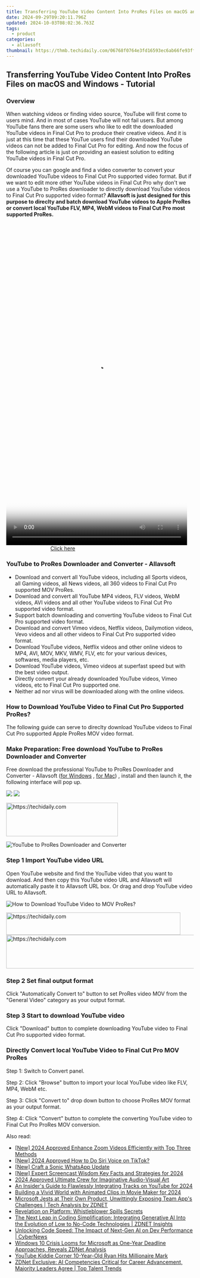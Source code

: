 ```yaml
---
title: Transferring YouTube Video Content Into ProRes Files on macOS and Windows - Tutorial
date: 2024-09-29T09:20:11.796Z
updated: 2024-10-03T08:02:36.763Z
tags:
  - product
categories:
  - allavsoft
thumbnail: https://thmb.techidaily.com/06768f0764e3fd16593ec6ab66fe93ff9404677c09f36129dabffcc95362a115.jpg
---
```


## Transferring YouTube Video Content Into ProRes Files on macOS and Windows - Tutorial

### Overview

When watching videos or finding video source, YouTube will first come to users mind. And in most of cases YouTube will not fail users. But among YouTube fans there are some users who like to edit the downloaded YouTube videos in Final Cut Pro to produce their creative videos. And it is just at this time that these YouTue users find their downloaded YouTube videos can not be added to Final Cut Pro for editing. And now the focus of the following article is just on providing an easiest solution to editing YouTube videos in Final Cut Pro.

Of course you can google and find a video converter to convert your downloaded YouTube videos to Final Cut Pro supported video format. But if we want to edit more other YouTube videos in Final Cut Pro why don't we use a YouTube to ProRes downloader to directly download YouTube videos to Final Cut Pro supported video format? **Allavsoft is just designed for this purpose to direclty and batch download YouTube videos to Apple ProRes or convert local YouTube FLV, MP4, WebM videos to Final Cut Pro most supported ProRes.**

<!-- affiliate ads begin -->
<span id="1899850">
					<video width="486" height="864" style="cursor:pointer"
           poster="//a.impactradius-go.com/display-clicktoplayimage/1899850.png"
           onclick="if(!this.playClicked){this.play();this.setAttribute('controls',true);this.playClicked=true;}">
	   <source src="//a.impactradius-go.com/display-ad/14483-1899850">
	   <img src="//a.impactradius-go.com/display-clicktoplayimage/1899850.png" style="border: none; height: 100%; width: 100%; object-fit: contain">
	</video>
	<div style="width:304px;text-align:center"><a href="javascript:window.open(decodeURIComponent('https%3A%2F%2Felectronicx.pxf.io%2Fc%2F5597632%2F1899850%2F14483'), '_blank');void(0);">Click here</a></div>
</span>
<img height="0" width="0" src="https://imp.pxf.io/i/5597632/1899850/14483" style="position:absolute;visibility:hidden;" border="0" />
<!-- affiliate ads end -->

### YouTube to ProRes Downloader and Converter - Allavsoft

* Download and convert all YouTube videos, including all Sports videos, all Gaming videos, all News videos, all 360 videos to Final Cut Pro supported MOV ProRes.
* Download and convert all YouTube MP4 videos, FLV videos, WebM videos, AVI videos and all other YouTube videos to Final Cut Pro supported video format.
* Support batch downloading and converting YouTube videos to Final Cut Pro supported video format.
* Download and convert Vimeo videos, Netflix videos, Dailymotion videos, Vevo videos and all other videos to Final Cut Pro supported video format.
* Download YouTube videos, Netflix videos and other online videos to MP4, AVI, MOV, MKV, WMV, FLV, etc for your various devices, softwares, media players, etc.
* Download YouTube videos, Vimeo videos at superfast speed but with the best video output.
* Directly convert your already downloaded YouTube videos, Vimeo videos, etc to Final Cut Pro supported one.
* Neither ad nor virus will be downloaded along with the online videos.

### How to Download YouTube Video to Final Cut Pro Supported ProRes?

The following guide can serve to direclty download YouTube videos to Final Cut Pro supported Apple ProRes MOV video format.

### Make Preparation: Free download YouTube to ProRes Downloader and Converter

Free download the professional YouTube to ProRes Downloader and Converter - Allavsoft ([for Windows](https://tools.techidaily.com/allavsoft/products/) , [for Mac](https://tools.techidaily.com/allavsoft/products/)) , install and then launch it, the following interface will pop up.

[![](https://www.allavsoft.com/how-to/../images/how-to/free-download-win.jpg)](https://tools.techidaily.com/allavsoft/products/) [![](https://www.allavsoft.com/how-to/../images/how-to/free-download-mac.jpg)](https://tools.techidaily.com/allavsoft/products/)

<!-- affiliate ads begin -->
<a href="https://aligracehair.sjv.io/c/5597632/2047361/19272" target="_top" id="2047361">
  <img src="//a.impactradius-go.com/display-ad/19272-2047361" border="0" alt="https://techidaily.com" width="300" height="90"/>
</a>
<img height="0" width="0" src="https://aligracehair.sjv.io/i/5597632/2047361/19272" style="position:absolute;visibility:hidden;" border="0" />
<!-- affiliate ads end -->

![YouTube to ProRes Downloader and Converter](https://www.allavsoft.com/how-to/../images/allavsoft/screen-shot-600.jpg)

### Step 1 Import YouTube video URL

Open YouTube website and find the YouTube video that you want to download. And then copy this YouTube video URL and Allavsoft will automatically paste it to Allavsoft URL box. Or drag and drop YouTube video URL to Allavsoft.

![How to Download YouTube Video to MOV ProRes?](https://www.allavsoft.com/how-to/../images/how-to/download-rtmp-video/download-rtmp-video.jpg)

<!-- affiliate ads begin -->
<a href="https://bluettius.sjv.io/c/5597632/2139110/17108" target="_top" id="2139110">
  <img src="//a.impactradius-go.com/display-ad/17108-2139110" border="0" alt="https://techidaily.com" width="468" height="60"/>
</a>
<img height="0" width="0" src="https://bluettius.sjv.io/i/5597632/2139110/17108" style="position:absolute;visibility:hidden;" border="0" />
<!-- affiliate ads end -->

<!-- affiliate ads begin -->
<a href="https://ephamedtechinc.pxf.io/c/5597632/2137207/26400" target="_top" id="2137207">
  <img src="//a.impactradius-go.com/display-ad/26400-2137207" border="0" alt="https://techidaily.com" width="728" height="90"/>
</a>
<img height="0" width="0" src="https://ephamedtechinc.pxf.io/i/5597632/2137207/26400" style="position:absolute;visibility:hidden;" border="0" />
<!-- affiliate ads end -->

### Step 2 Set final output format

Click "Automatically Convert to" button to set ProRes video MOV from the "General Video" category as your output format.

### Step 3 Start to download YouTube video

Click "Download" button to complete downloading YouTube video to Final Cut Pro supported video format.

### Directly Convert local YouTube Video to Final Cut Pro MOV ProRes

Step 1: Switch to Convert panel.

Step 2: Click "Browse" button to import your local YouTube video like FLV, MP4, WebM etc.

Step 3: Click "Convert to" drop down button to choose ProRes MOV format as your output format.

Step 4: Click "Convert" button to complete the converting YouTube video to Final Cut Pro ProRes MOV conversion.

<ins class="adsbygoogle"
     style="display:block"
     data-ad-format="autorelaxed"
     data-ad-client="ca-pub-7571918770474297"
     data-ad-slot="1223367746"></ins>

<ins class="adsbygoogle"
     style="display:block"
     data-ad-client="ca-pub-7571918770474297"
     data-ad-slot="8358498916"
     data-ad-format="auto"
     data-full-width-responsive="true"></ins>

<span class="atpl-alsoreadstyle">Also read:</span>
<div><ul>
<li><a href="https://fox-glue.techidaily.com/new-2024-approved-enhance-zoom-videos-efficiently-with-top-three-methods/"><u>[New] 2024 Approved Enhance Zoom Videos Efficiently with Top Three Methods</u></a></li>
<li><a href="https://tiktok-videos.techidaily.com/new-2024-approved-how-to-do-siri-voice-on-tiktok/"><u>[New] 2024 Approved How to Do Siri Voice on TikTok?</u></a></li>
<li><a href="https://extra-tips.techidaily.com/new-craft-a-sonic-whatsapp-update/"><u>[New] Craft a Sonic WhatsApp Update</u></a></li>
<li><a href="https://screen-mirroring-recording.techidaily.com/new-expert-screencast-wisdom-key-facts-and-strategies-for-2024/"><u>[New] Expert Screencast Wisdom Key Facts and Strategies for 2024</u></a></li>
<li><a href="https://youtube-webster.techidaily.com/approved-ultimate-crew-for-imaginative-audio-visual-art/"><u>2024 Approved Ultimate Crew for Imaginative Audio-Visual Art</u></a></li>
<li><a href="https://extra-resources.techidaily.com/an-insiders-guide-to-flawlessly-integrating-tracks-on-youtube-for-2024/"><u>An Insider's Guide to Flawlessly Integrating Tracks on YouTube for 2024</u></a></li>
<li><a href="https://article-files.techidaily.com/building-a-vivid-world-with-animated-clips-in-movie-maker-for-2024/"><u>Building a Vivid World with Animated Clips in Movie Maker for 2024</u></a></li>
<li><a href="https://win-cheats.techidaily.com/microsoft-jests-at-their-own-product-unwittingly-exposing-team-apps-challenges-tech-analysis-by-zdnet/"><u>Microsoft Jests at Their Own Product, Unwittingly Exposing Team App's Challenges | Tech Analysis by ZDNET</u></a></li>
<li><a href="https://facebook.techidaily.com/revelation-on-platform-whistleblower-spills-secrets/"><u>Revelation on Platform: Whistleblower Spills Secrets</u></a></li>
<li><a href="https://win-cheats.techidaily.com/the-next-leap-in-coding-simplification-integrating-generative-ai-into-the-evolution-of-low-to-no-code-technologies-zdnet-insights/"><u>The Next Leap in Coding Simplification: Integrating Generative AI Into the Evolution of Low to No-Code Technologies | ZDNET Insights</u></a></li>
<li><a href="https://win-cheats.techidaily.com/unlocking-code-speed-the-impact-of-next-gen-ai-on-dev-performance-cybernews/"><u>Unlocking Code Speed: The Impact of Next-Gen AI on Dev Performance | CyberNews</u></a></li>
<li><a href="https://win-cheats.techidaily.com/windows-10-crisis-looms-for-microsoft-as-one-year-deadline-approaches-reveals-zdnet-analysis/"><u>Windows 10 Crisis Looms for Microsoft as One-Year Deadline Approaches, Reveals ZDNet Analysis</u></a></li>
<li><a href="https://youtube-clips.techidaily.com/youtube-kiddie-corner-10-year-old-ryan-hits-millionaire-mark/"><u>YouTube Kiddie Corner 10-Year-Old Ryan Hits Millionaire Mark</u></a></li>
<li><a href="https://win-cheats.techidaily.com/zdnet-exclusive-ai-competencies-critical-for-career-advancement-majority-leaders-agree-top-talent-trends/"><u>ZDNet Exclusive: AI Competencies Critical for Career Advancement, Majority Leaders Agree | Top Talent Trends</u></a></li>
</ul></div>

